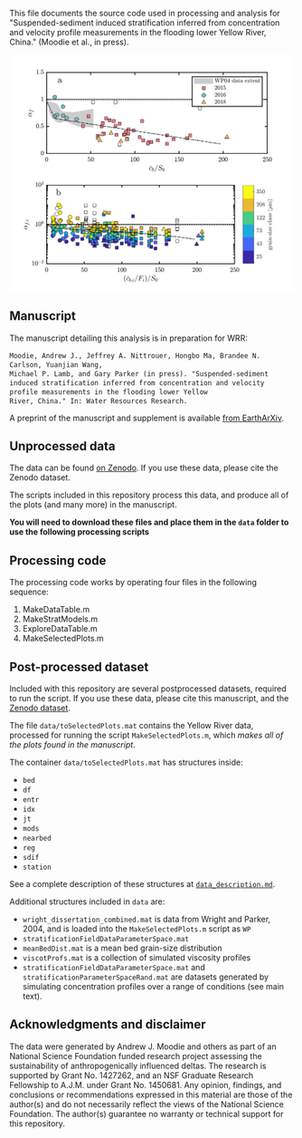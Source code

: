 This file documents the source code used in processing and analysis for "Suspended-sediment induced stratification inferred from concentration and velocity profile measurements in the flooding lower Yellow River, China." (Moodie et al., in press). 

<img src="./private/alpha_data_plots.png" alt="Concentration profile adjustment" width="600" align="middle">

## Manuscript
The manuscript detailing this analysis is in preparation for WRR:
```
Moodie, Andrew J., Jeffrey A. Nittrouer, Hongbo Ma, Brandee N. Carlson, Yuanjian Wang,
Michael P. Lamb, and Gary Parker (in press). "Suspended-sediment induced stratification inferred from concentration and velocity profile measurements in the flooding lower Yellow
River, China." In: Water Resources Research.
```

A preprint of the manuscript and supplement is available [from EarthArXiv](https://eartharxiv.org/rmhx4/).


## Unprocessed data
The data can be found [on Zenodo](https://zenodo.org/record/3457639).
If you use these data, please cite the Zenodo dataset.

The scripts included in this repository process this data, and produce all of the plots (and many more) in the manuscript.

**You will need to download these files and place them in the `data` folder to use the following processing scripts**


## Processing code
The processing code works by operating four files in the following sequence:
1. MakeDataTable.m
2. MakeStratModels.m
3. ExploreDataTable.m
4. MakeSelectedPlots.m


## Post-processed dataset
Included with this repository are several postprocessed datasets, required to run the script.
If you use these data, please cite this manuscript, and the [Zenodo dataset](https://zenodo.org/record/3457639).

The file `data/toSelectedPlots.mat` contains the Yellow River data, processed for running the script `MakeSelectedPlots.m`, which *makes all of the plots found in the manuscript*.

The container `data/toSelectedPlots.mat` has structures inside:

* `bed`
* `df`
* `entr`
* `idx`
* `jt`
* `mods`
* `nearbed`
* `reg`
* `sdif`
* `station`

See a complete description of these structures at [`data_description.md`](data_description.md).

Additional structures included in `data` are:

* `wright_dissertation_combined.mat` is data from Wright and Parker, 2004, and is loaded into the `MakeSelectedPlots.m` script as `WP`
* `stratificationFieldDataParameterSpace.mat`
* `meanBedDist.mat` is a mean bed grain-size distribution
* `viscotProfs.mat` is a collection of simulated viscosity profiles
* `stratificationFieldDataParameterSpace.mat` and `stratificationParameterSpaceRand.mat` are datasets generated by simulating concentration profiles over a range of conditions (see main text).


## Acknowledgments and disclaimer
The data were generated by Andrew J. Moodie and others as part of an National Science Foundation funded research project assessing the sustainability of anthropogenically influenced deltas.
The research is supported by Grant No. 1427262, and an NSF Graduate Research Fellowship to A.J.M. under Grant No. 1450681.
Any opinion, findings, and conclusions or recommendations expressed in this material are those of the author(s) and do not necessarily reflect the views of the National Science Foundation.
The author(s) guarantee no warranty or technical support for this repository.
